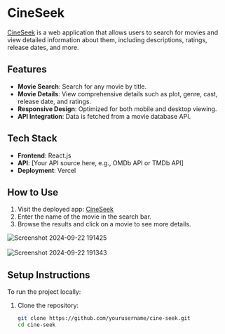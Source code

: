 # CineSeek

[CineSeek](https://cine-seek.vercel.app/) is a web application that allows users to search for movies and view detailed information about them, including descriptions, ratings, release dates, and more.

## Features

- **Movie Search**: Search for any movie by title.
- **Movie Details**: View comprehensive details such as plot, genre, cast, release date, and ratings.
- **Responsive Design**: Optimized for both mobile and desktop viewing.
- **API Integration**: Data is fetched from a movie database API.

## Tech Stack

- **Frontend**: React.js
- **API**: [Your API source here, e.g., OMDb API or TMDb API]
- **Deployment**: Vercel

## How to Use

1. Visit the deployed app: [CineSeek](https://cine-seek.vercel.app/)
2. Enter the name of the movie in the search bar.
3. Browse the results and click on a movie to see more details.

![Screenshot 2024-09-22 191425](https://github.com/user-attachments/assets/45467acf-f04c-4dc8-85b2-7f957908c1e6)
<br><br>
![Screenshot 2024-09-22 191343](https://github.com/user-attachments/assets/05a33d46-9fe1-4b22-a3e7-76cd05c2449d)


## Setup Instructions

To run the project locally:

1. Clone the repository:

   ```bash
   git clone https://github.com/yourusername/cine-seek.git
   cd cine-seek

